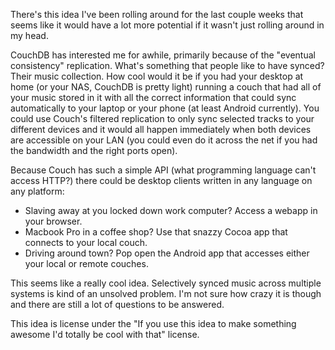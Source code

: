 There's this idea I've been rolling around for the last couple weeks that seems like it would have a lot more potential if it wasn't just rolling around in my head.

CouchDB has interested me for awhile, primarily because of the "eventual consistency" replication.  What's something that people like to have synced?  Their music collection.  How cool would it be if you had your desktop at home (or your NAS, CouchDB is pretty light) running a couch that had all of your music stored in it with all the correct information that could sync automatically to your laptop or your phone (at least Android currently).  You could use Couch's filtered replication to only sync selected tracks to your different devices and it would all happen immediately when both devices are accessible on your LAN (you could even do it across the net if you had the bandwidth and the right ports open).

Because Couch has such a simple API (what programming language can't access HTTP?) there could be desktop clients written in any language on any platform:

* Slaving away at you locked down work computer?  Access a webapp in your browser.
* Macbook Pro in a coffee shop?  Use that snazzy Cocoa app that connects to your local couch.
* Driving around town?  Pop open the Android app that accesses either your local or remote couches.

This seems like a really cool idea.  Selectively synced music across multiple systems is kind of an unsolved problem.  I'm not sure how crazy it is though and there are still a lot of questions to be answered.

This idea is license under the "If you use this idea to make something awesome I'd totally be cool with that" license.